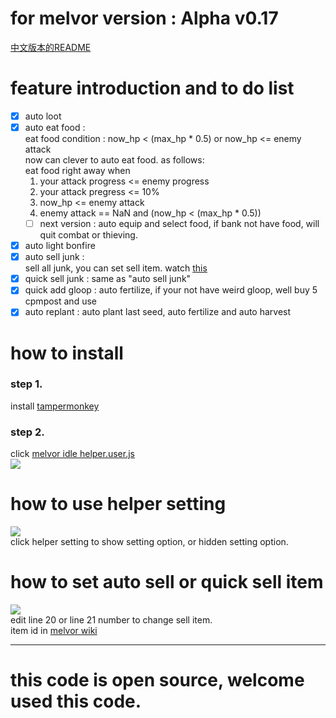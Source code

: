 # for melvor version : Alpha v0.17 

[中文版本的README](https://github.com/cool9203/MelvorIdle-Helper/blob/master/README:zh-TW.md)  

# feature introduction and to do list
- [x] auto loot
- [x] auto eat food :  
eat food condition : now_hp < (max_hp * 0.5)  or  now_hp <= enemy attack  
now can clever to auto eat food. as follows:  
eat food right away when  
  1. your attack progress <= enemy progress  
  2. your attack pregress <= 10%  
  3. now_hp <= enemy attack  
  4. enemy attack == NaN and (now_hp < (max_hp * 0.5))
  - [ ] next version : auto equip and select food, if bank not have food, will quit combat or thieving.  
- [x] auto light bonfire
- [x] auto sell junk :  
sell all junk, you can set sell item. watch [this](#how-to-set-auto-sell-or-quick-sell-item)  
- [x] quick sell junk : same as "auto sell junk"
- [x] quick add gloop : auto fertilize, if your not have weird gloop, well buy 5 cpmpost and use
- [x] auto replant : auto plant last seed, auto fertilize and auto harvest

# how to install  
### step 1. 
install [tampermonkey](https://chrome.google.com/webstore/detail/tampermonkey/dhdgffkkebhmkfjojejmpbldmpobfkfo)  

### step 2.
click [melvor idle helper.user.js](https://github.com/cool9203/MelvorIdle-Helper/blob/master/melvor%20idle%20helper.user.js)  
![](https://i.imgur.com/JUx8S7T.png)  


# how to use helper setting  
![](https://i.imgur.com/wJdBScd.png)  
click helper setting to show setting option, or hidden setting option.


# how to set auto sell or quick sell item  
![](https://i.imgur.com/N37Vgyz.png)  
edit line 20 or line 21 number to change sell item.  
item id in [melvor wiki](https://wiki.melvoridle.com/index.php?title=Table_of_Items)  

---

# this code is open source, welcome used this code.
